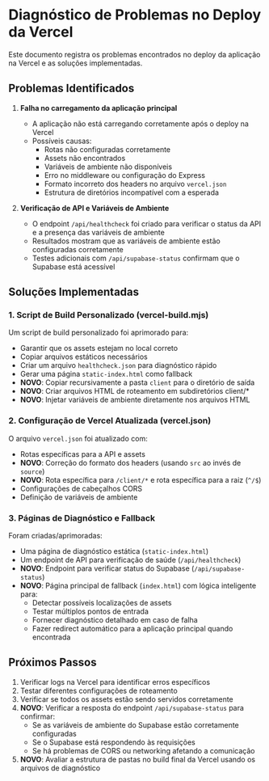 # Diagnóstico de Problemas no Deploy da Vercel

Este documento registra os problemas encontrados no deploy da aplicação na Vercel e as soluções implementadas.

## Problemas Identificados

1. **Falha no carregamento da aplicação principal**
   - A aplicação não está carregando corretamente após o deploy na Vercel
   - Possíveis causas:
     - Rotas não configuradas corretamente
     - Assets não encontrados
     - Variáveis de ambiente não disponíveis
     - Erro no middleware ou configuração do Express
     - Formato incorreto dos headers no arquivo `vercel.json`
     - Estrutura de diretórios incompatível com a esperada

2. **Verificação de API e Variáveis de Ambiente**
   - O endpoint `/api/healthcheck` foi criado para verificar o status da API e a presença das variáveis de ambiente
   - Resultados mostram que as variáveis de ambiente estão configuradas corretamente
   - Testes adicionais com `/api/supabase-status` confirmam que o Supabase está acessível

## Soluções Implementadas

### 1. Script de Build Personalizado (vercel-build.mjs)

Um script de build personalizado foi aprimorado para:
- Garantir que os assets estejam no local correto
- Copiar arquivos estáticos necessários
- Criar um arquivo `healthcheck.json` para diagnóstico rápido
- Gerar uma página `static-index.html` como fallback
- **NOVO**: Copiar recursivamente a pasta `client` para o diretório de saída
- **NOVO**: Criar arquivos HTML de roteamento em subdiretórios client/*
- **NOVO**: Injetar variáveis de ambiente diretamente nos arquivos HTML

### 2. Configuração de Vercel Atualizada (vercel.json)

O arquivo `vercel.json` foi atualizado com:
- Rotas específicas para a API e assets
- **NOVO**: Correção do formato dos headers (usando `src` ao invés de `source`)
- **NOVO**: Rota específica para `/client/*` e rota específica para a raiz (`^/$`)
- Configurações de cabeçalhos CORS
- Definição de variáveis de ambiente

### 3. Páginas de Diagnóstico e Fallback

Foram criadas/aprimoradas:
- Uma página de diagnóstico estática (`static-index.html`)
- Um endpoint de API para verificação de saúde (`/api/healthcheck`)
- **NOVO**: Endpoint para verificar status do Supabase (`/api/supabase-status`)
- **NOVO**: Página principal de fallback (`index.html`) com lógica inteligente para:
  - Detectar possíveis localizações de assets
  - Testar múltiplos pontos de entrada
  - Fornecer diagnóstico detalhado em caso de falha
  - Fazer redirect automático para a aplicação principal quando encontrada

## Próximos Passos

1. Verificar logs na Vercel para identificar erros específicos
2. Testar diferentes configurações de roteamento
3. Verificar se todos os assets estão sendo servidos corretamente
4. **NOVO**: Verificar a resposta do endpoint `/api/supabase-status` para confirmar:
   - Se as variáveis de ambiente do Supabase estão corretamente configuradas
   - Se o Supabase está respondendo às requisições
   - Se há problemas de CORS ou networking afetando a comunicação
5. **NOVO**: Avaliar a estrutura de pastas no build final da Vercel usando os arquivos de diagnóstico